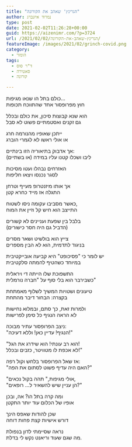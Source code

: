 ```yaml
---
title: "הגרינץ' שאהב את הקורונה"
author: נמרוד איזנברג
type: post
date: 2021-02-02T11:26:28+00:00
guid: https://aizenimr.com/?p=3724
url: /2021/02/02/הגרינץ-שאהב-את-הקורונה/
featureImage: /images/2021/02/grinch-covid.png
category:
  - הומור
tags:
  - ד"ר סוס
  - סאטירה
  - קורונה

---
```

כולם בתל הו שנאו מגיפות...  
חוץ מפרופסור אחד שהתווכח תכופות

הוא שנא קבוצות סיכון, את כולם ובכלל  
גם זקנים ואסטמתיים פשוט לא סבל

ייתכן שאופיו מהנורמה חרג  
או אולי ראשו לא לגמרי הוברג

אך אדבוק בתיאוריה הזו בינתיים:  
ליבו ושכלו קטנו עליו במידה (או בשתיים)

האזרחים נבהלו ועטו מסיכות  
לסגר נכנסו ויצאו חליפות

אך אותו מיזנטרופ מעייף וטרחן  
התגלה אז מייד כחרא קטן

כאשר מסביבו עקומה ניסו לשטוח,  
התייצב הוא חיש קל וזיין את המוח

בלבל בין שפעת ועניינים לא קשורים  
(הדביל גם היה חסר כישורים)

צייץ הוא בולשיט ושאר מסרים  
בניגוד לתדמית, הוא לא הבין מספרים

יש לומר כי "פסיכופט" היא קביעה אובייקטיבית  
במיוחד כשהטיף להמתה סלקטיבית

התשפוכת שלו הייתה די ויראלית  
כשבירבר הוא בלי סוף על "חברה נורמלית"

טיעונים ושטויות המשיך לשלוף מאמתחת  
בקצרה: הבחור דיבר מהתחת

ולמרות זאת, כך סתם, ובמלוא נחישות  
לא הראה הנגיף כל סימן לפרישות

ניצב הפרופסור עתיר מבוכה:  
"הנגיף! עדיין כאן! וללא דעיכה!"

"הוא רב עונתי! הוא שידרג את הגל!  
לא אכפת לו מטוויטר, כזבים ובכלל!"

אז שאל הפרופסור בלחש וקול רפה:  
"האם היה עדיף פשוט לסתום את הפה?"

"אולי מגיפות," תהה בקול נכאים,  
"הן עניין שיש להשאיר ל... רופאים?"

ומה קרה בתל הו? אה, ובכן  
אופיו של הכלום עוד יותר התקטן

שכן להודות שאפס הינך  
דורש אישיות קצת פחות דוחה

נראה שסיימתי לדון בנפולת  
מה שגם שעוד וריאנט נקש לי בדלת.